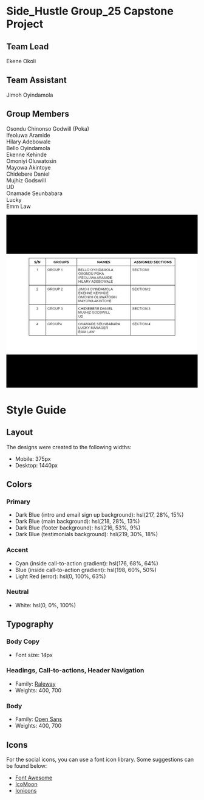 # Side_Hustle Group_25 Capstone Project

## Team Lead
Ekene Okoli
## Team Assistant 
Jimoh Oyindamola 
## Group Members
Osondu Chinonso Godwill (Poka)<br>
Ifeoluwa Aramide<br>
Hilary Adebowale<br>
Bello Oyindamola<br>
Ekenne Kehinde<br>
Omoniyi Oluwatosin<br>
Mayowa Akintoye<br>
Chidebere Daniel<br>
Mujhiz Godswill<br>
UD<br>
Onamade Seunbabara<br>
Lucky<br>
Emm Law<br>

<img src="./images/group-contributions.jpg">

# Style Guide

## Layout

The designs were created to the following widths:

- Mobile: 375px
- Desktop: 1440px

## Colors

### Primary

- Dark Blue (intro and email sign up background): hsl(217, 28%, 15%)
- Dark Blue (main background): hsl(218, 28%, 13%)
- Dark Blue (footer background): hsl(216, 53%, 9%)
- Dark Blue (testimonials background): hsl(219, 30%, 18%)

### Accent

- Cyan (inside call-to-action gradient): hsl(176, 68%, 64%)
- Blue (inside call-to-action gradient): hsl(198, 60%, 50%)
- Light Red (error): hsl(0, 100%, 63%)

### Neutral

- White: hsl(0, 0%, 100%)

## Typography

### Body Copy

- Font size: 14px

### Headings, Call-to-actions, Header Navigation

- Family: [Raleway](https://fonts.google.com/specimen/Raleway)
- Weights: 400, 700

### Body

- Family: [Open Sans](https://fonts.google.com/specimen/Open+Sans)
- Weights: 400, 700

## Icons

For the social icons, you can use a font icon library. Some suggestions can be found below:

- [Font Awesome](https://fontawesome.com/)
- [IcoMoon](https://icomoon.io/)
- [Ionicons](https://ionicons.com/)
